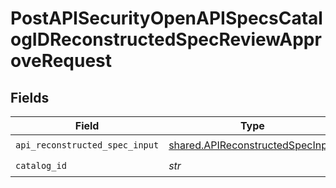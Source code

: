 # PostAPISecurityOpenAPISpecsCatalogIDReconstructedSpecReviewApproveRequest


## Fields

| Field                                                                                | Type                                                                                 | Required                                                                             | Description                                                                          |
| ------------------------------------------------------------------------------------ | ------------------------------------------------------------------------------------ | ------------------------------------------------------------------------------------ | ------------------------------------------------------------------------------------ |
| `api_reconstructed_spec_input`                                                       | [shared.APIReconstructedSpecInput](../../models/shared/apireconstructedspecinput.md) | :heavy_check_mark:                                                                   | N/A                                                                                  |
| `catalog_id`                                                                         | *str*                                                                                | :heavy_check_mark:                                                                   | N/A                                                                                  |